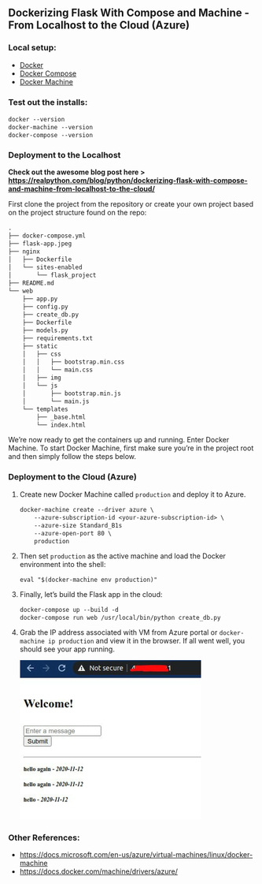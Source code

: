 ## Dockerizing Flask With Compose and Machine - From Localhost to the Cloud (Azure)

### Local setup:
- [Docker](https://docs.docker.com/get-docker/)
- [Docker Compose](https://docs.docker.com/compose/install/)
- [Docker Machine](https://docs.docker.com/machine/install-machine/)

### Test out the installs:
```
docker --version
docker-machine --version
docker-compose --version
```
### Deployment to the Localhost

**Check out the awesome blog post here > https://realpython.com/blog/python/dockerizing-flask-with-compose-and-machine-from-localhost-to-the-cloud/**

First clone the project from the repository or create your own project based on the project structure found on the repo:
```
.
├── docker-compose.yml
├── flask-app.jpeg
├── nginx
│   ├── Dockerfile
│   └── sites-enabled
│       └── flask_project
├── README.md
└── web
    ├── app.py
    ├── config.py
    ├── create_db.py
    ├── Dockerfile
    ├── models.py
    ├── requirements.txt
    ├── static
    │   ├── css
    │   │   ├── bootstrap.min.css
    │   │   └── main.css
    │   ├── img
    │   └── js
    │       ├── bootstrap.min.js
    │       └── main.js
    └── templates
        ├── _base.html
        └── index.html
```

We’re now ready to get the containers up and running. Enter Docker Machine.
To start Docker Machine, first make sure you’re in the project root and then simply follow the steps below.

### Deployment to the Cloud (Azure)

1. Create new Docker Machine called `production` and deploy it to Azure.
    ```
    docker-machine create --driver azure \
        --azure-subscription-id <your-azure-subscription-id> \
        --azure-size Standard_B1s 
        --azure-open-port 80 \
        production
    ```

2. Then set `production` as the active machine and load the Docker environment into the shell:
    ```
    eval "$(docker-machine env production)"
    ```

3. Finally, let’s build the Flask app in the cloud:
    ```
    docker-compose up --build -d
    docker-compose run web /usr/local/bin/python create_db.py
    ```

4. Grab the IP address associated with VM from Azure portal or `docker-machine ip production` and view it in the browser. If all went well, you should see your app running.

    ![Screenshot](flask-app.jpeg)

### Other References:

* <https://docs.microsoft.com/en-us/azure/virtual-machines/linux/docker-machine>
* <https://docs.docker.com/machine/drivers/azure/>